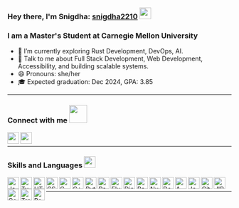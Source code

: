 ### Hey there, I'm Snigdha: [snigdha2210](https://snigdha2210.github.io/) <img src="https://raw.githubusercontent.com/MartinHeinz/MartinHeinz/master/wave.gif" width="26px" />

<h3> I am a Master's Student at Carnegie Mellon University </h3>

- 🌱 I’m currently exploring Rust Development, DevOps, AI.
- 💬 Talk to me about Full Stack Development, Web Development, Accessibility, and building scalable systems.
- 😄 Pronouns: she/her
- 🎓 Expected graduation: Dec 2024, GPA: 3.85

---

<h3 align='left'> Connect with me <img src='https://raw.githubusercontent.com/ShahriarShafin/ShahriarShafin/main/Assets/handshake.gif' width="40px" /> </h3>
<p align='left'>
  <a href='https://www.linkedin.com/in/snigdhat/'>
    <img width='26px' align='left' src="https://raw.githubusercontent.com/rahulbanerjee26/githubAboutMeGenerator/main/icons/linked-in-alt.svg"/>
  </a>
  <a href='https://snigdha2210.github.io/'>
    <img width='26px' align='left' src="https://raw.githubusercontent.com/rahulbanerjee26/githubAboutMeGenerator/main/icons/portfolio.png"/>
  </a>
</p>
<br>

---

<h3 align='left'> Skills and Languages <img src = "https://media2.giphy.com/media/QssGEmpkyEOhBCb7e1/giphy.gif?cid=ecf05e47a0n3gi1bfqntqmob8g9aid1oyj2wr3ds3mg700bl&rid=giphy.gif" width = 26px> </h3>
<p align = 'left'>
<img class="skills-img" tabindex="0" align='left' width='26px' src="https://cdn.jsdelivr.net/gh/devicons/devicon@latest/icons/javascript/javascript-original.svg" alt="Javascript"/>
<img class="skills-img" tabindex="0" align='left' width='26px' src="https://cdn.jsdelivr.net/gh/devicons/devicon@latest/icons/typescript/typescript-original.svg" alt="Typescript"/>
<img class="skills-img" tabindex="0" align='left' width='26px' src='https://cdn.jsdelivr.net/gh/devicons/devicon@latest/icons/html5/html5-original.svg' alt="HTML" />
<img class="skills-img" tabindex="0" align='left' width='26px' src='https://cdn.jsdelivr.net/gh/devicons/devicon@latest/icons/css3/css3-original.svg' alt="CSS" />
<img class="skills-img" tabindex="0" align='left' width='26px' src='https://cdn.jsdelivr.net/gh/devicons/devicon@latest/icons/c/c-original.svg' alt="C" />
<img class="skills-img" tabindex="0" align='left' width='26px' src='https://cdn.jsdelivr.net/gh/devicons/devicon@latest/icons/cplusplus/cplusplus-original.svg' alt="C++" />
<img class="skills-img" tabindex="0" align='left' width='26px' src='https://cdn.jsdelivr.net/gh/devicons/devicon@latest/icons/python/python-original.svg' alt="Python" />

<!-- Frameworks and Tools -->
<img class="skills-img" tabindex="0" align='left' width='26px' src='https://cdn.jsdelivr.net/gh/devicons/devicon@latest/icons/react/react-original.svg' alt="ReactJS" />
<img class="skills-img" tabindex="0" align='left' width='26px' src='https://cdn.jsdelivr.net/gh/devicons/devicon@latest/icons/flutter/flutter-original.svg' alt="Flutter" />
<img class="skills-img" tabindex="0" align='left' width='26px' src='https://cdn.jsdelivr.net/gh/devicons/devicon@latest/icons/django/django-plain.svg' alt="Django" />
<img class="skills-img" tabindex="0" align='left' width='26px' src='https://cdn.jsdelivr.net/gh/devicons/devicon@latest/icons/pandas/pandas-original.svg' alt="Pandas" />
<img class="skills-img" tabindex="0" align='left' width='26px' src='https://cdn.jsdelivr.net/gh/devicons/devicon@latest/icons/numpy/numpy-original.svg' alt="Numpy" />
<img class="skills-img" tabindex="0" align='left' width='26px' src='https://cdn.jsdelivr.net/gh/devicons/devicon@latest/icons/docker/docker-original.svg' alt="Docker" />
<img class="skills-img" tabindex="0" align='left' width='26px' src='https://cdn.jsdelivr.net/gh/devicons/devicon@latest/icons/amazonwebservices/amazonwebservices-plain-wordmark.svg' alt="AWS" />
<img class="skills-img" tabindex="0" align='left' width='26px' src='https://cdn.jsdelivr.net/gh/devicons/devicon@latest/icons/jenkins/jenkins-original.svg' alt="Jenkins" />

<!-- Organizational Software -->
<img class="skills-img" tabindex="0" align='left' width='26px' src='https://cdn.jsdelivr.net/gh/devicons/devicon@latest/icons/git/git-original.svg' alt="Git" />
<img class="skills-img" tabindex="0" align='left' width='26px' src='https://cdn.jsdelivr.net/gh/devicons/devicon@latest/icons/jira/jira-original.svg' alt="JIRA" />
<img class="skills-img" tabindex="0" align='left' width='26px' src='https://cdn.jsdelivr.net/gh/devicons/devicon@latest/icons/confluence/confluence-original.svg' alt="Confluence" />
<img class="skills-img" tabindex="0" align='left' width='26px' src='https://cdn.jsdelivr.net/gh/devicons/devicon@latest/icons/trello/trello-original.svg' alt="Trello" />
<img class="skills-img" tabindex="0" align='left' width='26px' src='https://cdn.jsdelivr.net/gh/devicons/devicon@latest/icons/postman/postman-original.svg' alt="Postman" />

<br>

---
